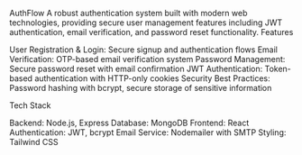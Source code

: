 AuthFlow
A robust authentication system built with modern web technologies, providing secure user management features including JWT authentication, email verification, and password reset functionality.
Features

User Registration & Login: Secure signup and authentication flows
Email Verification: OTP-based email verification system
Password Management: Secure password reset with email confirmation
JWT Authentication: Token-based authentication with HTTP-only cookies
Security Best Practices: Password hashing with bcrypt, secure storage of sensitive information

Tech Stack

Backend: Node.js, Express
Database: MongoDB
Frontend: React
Authentication: JWT, bcrypt
Email Service: Nodemailer with SMTP
Styling: Tailwind CSS
